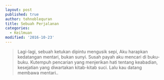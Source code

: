 ```yaml
---
layout: post
published: true
author: tehnoblequran
title: Sebuah Perjalanan
categories:
  - Keilmuan
modified: '2016-10-23'
---
```

> Lagi-lagi, sebuah ketukan dipintu mengusik sepi, Aku harapkan kedatangan mentari, bukan sunyi. Susah payah aku mencari di buku-buku. Kutempuh pencarian yang menjerikan hati tentang keabadian, kesejatian yang diwartakan kitab-kitab suci. Lalu kau datang membawa mentari..
